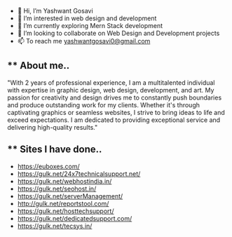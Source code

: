 - 👋 Hi, I’m Yashwant Gosavi
- 👀 I’m interested in web design and development
- 🌱 I’m currently exploring Mern Stack development
- 💞️ I’m looking to collaborate on Web Design and Development projects
- 📫 To reach me yashwantgosavi0@gmail.com

** About me..
---------------------------------------------------------------------------------------------------------
"With 2 years of professional experience, I am a multitalented individual with expertise in graphic design, web design, development, and art. My passion for creativity and design drives me to constantly push boundaries and produce outstanding work for my clients. Whether it's through captivating graphics or seamless websites, I strive to bring ideas to life and exceed expectations. I am dedicated to providing exceptional service and delivering high-quality results."


** Sites I have done..
---------------------------------------------------------------------------------------------------------
- https://euboxes.com/
- https://gulk.net/24x7technicalsupport.net/
- https://gulk.net/webhostindia.in/
- https://gulk.net/seohost.in/
- https://gulk.net/serverManagement/
- http://gulk.net/reportstool.com/
- https://gulk.net/hosttechsupport/
- https://gulk.net/dedicatedsupport.com/
- https://gulk.net/tecsys.in/

